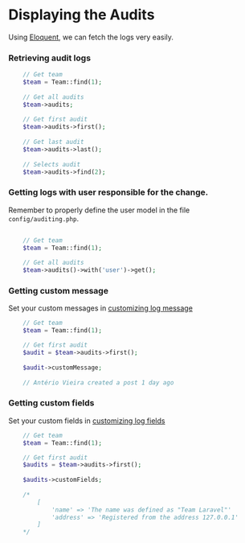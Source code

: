 # Displaying the Audits
Using [Eloquent](https://laravel.com/docs/master/eloquent), we can fetch the logs very easily.

### Retrieving audit logs

```php
    // Get team
    $team = Team::find(1); 
    
    // Get all audits
    $team->audits; 
    
    // Get first audit
    $team->audits->first(); 
    
    // Get last audit
    $team->audits->last();  
    
    // Selects audit
    $team->audits->find(2); 
```

### Getting logs with user responsible for the change.
Remember to properly define the user model in the file ``` config/auditing.php ```.

```php

    // Get team
    $team = Team::find(1); 
    
    // Get all audits
    $team->audits()->with('user')->get(); 
```

### Getting custom message
Set your custom messages in [customizing log message](/docs/{{version}}/customizing)

```php
    // Get team
    $team = Team::find(1); 

    // Get first audit
    $audit = $team->audits->first(); 
    
    $audit->customMessage;
    
    // Antério Vieira created a post 1 day ago 
```

### Getting custom fields
Set your custom fields in [customizing log fields](/docs/{{version}}/customizing)

```php
    // Get team
    $team = Team::find(1); 

    // Get first audit
    $audits = $team->audits->first(); 
    
    $audits->customFields;
    
    /* 
        [
            'name' => 'The name was defined as "Team Laravel"'
            'address' => 'Registered from the address 127.0.0.1'
        ]
    */
```

